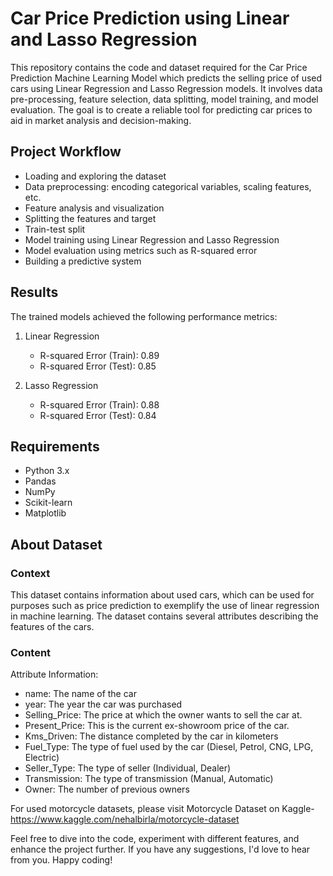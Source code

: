 # Car Price Prediction using Linear and Lasso Regression
This repository contains the code and dataset required for the Car Price Prediction Machine Learning Model which predicts the selling price of used cars using Linear Regression and Lasso Regression models. It involves data pre-processing, feature selection, data splitting, model training, and model evaluation. The goal is to create a reliable tool for predicting car prices to aid in market analysis and decision-making.

## Project Workflow
- Loading and exploring the dataset
- Data preprocessing: encoding categorical variables, scaling features, etc.
- Feature analysis and visualization
- Splitting the features and target
- Train-test split
- Model training using Linear Regression and Lasso Regression
- Model evaluation using metrics such as R-squared error
- Building a predictive system

## Results
The trained models achieved the following performance metrics:

1. Linear Regression
    - R-squared Error (Train): 0.89
    - R-squared Error (Test): 0.85

2. Lasso Regression
    - R-squared Error (Train): 0.88
    - R-squared Error (Test): 0.84

## Requirements
- Python 3.x
- Pandas
- NumPy
- Scikit-learn
- Matplotlib

## About Dataset
### Context
This dataset contains information about used cars, which can be used for purposes such as price prediction to exemplify the use of linear regression in machine learning. The dataset contains several attributes describing the features of the cars.

### Content
Attribute Information:

- name: The name of the car
- year: The year the car was purchased
- Selling_Price: The price at which the owner wants to sell the car at.
- Present_Price: This is the current ex-showroom price of the car.
- Kms_Driven: The distance completed by the car in kilometers
- Fuel_Type: The type of fuel used by the car (Diesel, Petrol, CNG, LPG, Electric)
- Seller_Type: The type of seller (Individual, Dealer)
- Transmission: The type of transmission (Manual, Automatic)
- Owner: The number of previous owners

For used motorcycle datasets, please visit Motorcycle Dataset on Kaggle- https://www.kaggle.com/nehalbirla/motorcycle-dataset

Feel free to dive into the code, experiment with different features, and enhance the project further. If you have any suggestions, I'd love to hear from you. Happy coding!